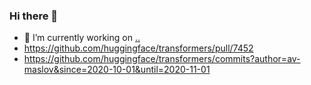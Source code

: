 ### Hi there 👋

<!--
**avmaslof/avmaslof** is a ✨ _special_ ✨ repository because its `README.md` (this file) appears on your GitHub profile.

Here are some ideas to get you started:

- 🔭 I’m currently working on ...
- 🌱 I’m currently learning ...
- 👯 I’m looking to collaborate on ...
- 🤔 I’m looking for help with ...
- 💬 Ask me about ...
- 📫 How to reach me: ...
- 😄 Pronouns: ...
- ⚡ Fun fact: ...
-->
- 🔭 I’m currently working on [..](https://github.com/huggingface/transformers/commits?author=av-maslov&since=2020-09-30&until=2020-10-31)
- https://github.com/huggingface/transformers/pull/7452
- https://github.com/huggingface/transformers/commits?author=av-maslov&since=2020-10-01&until=2020-11-01
